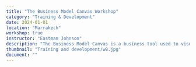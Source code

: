 ```yaml
---
title: "The Business Model Canvas Workshop"
category: "Training & Development"
date: 2024-01-01
location: "Marrakech"
workshop: true
instructor: "Eastman Johnson"
description: "The Business Model Canvas is a business tool used to visualize all the components needed to start a business, including customers, route to market, value proposition, and finance. This workshop discusses the business model canvas and shows participants how to apply it to their own businesses and organizations. Participants discuss what it is and apply it to several businesses to discuss whether or not this model would be useful for that business. The workshop allows participants to look at their business in a new way, sparking creativity and new ideas."
thumbnail: "Training and development/w8.jpg"
document: ""
---
```

